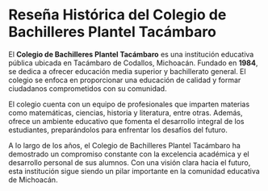 <!DOCTYPE html>
<html lang="es">
<head>
    
   
</head>
<body>
    <div class="container">
        <h1>Reseña Histórica del Colegio de Bachilleres Plantel Tacámbaro</h1>
        <p>El <strong>Colegio de Bachilleres Plantel Tacámbaro</strong> es una institución educativa pública ubicada en Tacámbaro de Codallos, Michoacán. Fundado en <strong>1984</strong>, se dedica a ofrecer educación media superior y bachillerato general. El colegio se enfoca en proporcionar una educación de calidad y formar ciudadanos comprometidos con su comunidad.</p>
        <p>El colegio cuenta con un equipo de profesionales que imparten materias como matemáticas, ciencias, historia y literatura, entre otras. Además, ofrece un ambiente educativo que fomenta el desarrollo integral de los estudiantes, preparándolos para enfrentar los desafíos del futuro.</p>
        <p>A lo largo de los años, el Colegio de Bachilleres Plantel Tacámbaro ha demostrado un compromiso constante con la excelencia académica y el desarrollo personal de sus alumnos. Con una visión clara hacia el futuro, esta institución sigue siendo un pilar importante en la comunidad educativa de Michoacán.</p>
    </div>
</body>
</html>
